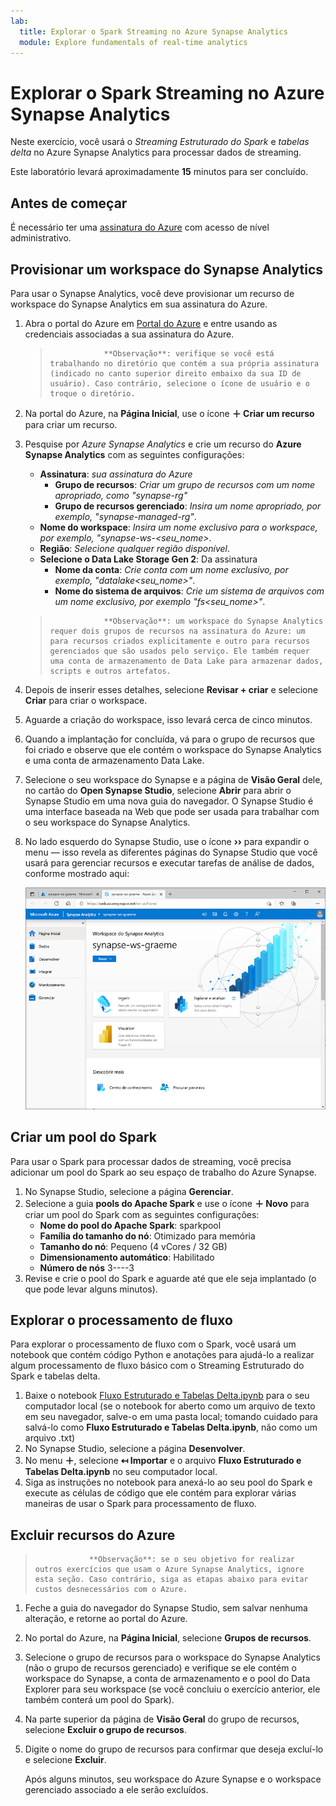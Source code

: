 ```yaml
---
lab:
  title: Explorar o Spark Streaming no Azure Synapse Analytics
  module: Explore fundamentals of real-time analytics
---
```


# <a name="explore-spark-streaming-in-azure-synapse-analytics"></a>Explorar o Spark Streaming no Azure Synapse Analytics

Neste exercício, você usará o *Streaming Estruturado do Spark* e *tabelas delta* no Azure Synapse Analytics para processar dados de streaming.

Este laboratório levará aproximadamente **15** minutos para ser concluído.

## <a name="before-you-start"></a>Antes de começar

É necessário ter uma [assinatura do Azure](https://azure.microsoft.com/free) com acesso de nível administrativo.

## <a name="provision-a-synapse-analytics-workspace"></a>Provisionar um workspace do Synapse Analytics

Para usar o Synapse Analytics, você deve provisionar um recurso de workspace do Synapse Analytics em sua assinatura do Azure.

1. Abra o portal do Azure em [Portal do Azure](https://portal.azure.com?azure-portal=true) e entre usando as credenciais associadas a sua assinatura do Azure.

    >                 **Observação**: verifique se você está trabalhando no diretório que contém a sua própria assinatura (indicado no canto superior direito embaixo da sua ID de usuário). Caso contrário, selecione o ícone de usuário e o troque o diretório.

2. Na portal do Azure, na **Página Inicial**, use o ícone **&#65291; Criar um recurso** para criar um recurso.
3. Pesquise por *Azure Synapse Analytics* e crie um recurso do **Azure Synapse Analytics** com as seguintes configurações:
    - **Assinatura**: *sua assinatura do Azure*
        - **Grupo de recursos**: *Criar um grupo de recursos com um nome apropriado, como "synapse-rg"*
        - **Grupo de recursos gerenciado**: *Insira um nome apropriado, por exemplo, "synapse-managed-rg"*.
    - **Nome do workspace**: *Insira um nome exclusivo para o workspace, por exemplo, "synapse-ws-<seu_nome>*.
    - **Região**: *Selecione qualquer região disponível*.
    - **Selecione o Data Lake Storage Gen 2**: Da assinatura
        - **Nome da conta**: *Crie conta com um nome exclusivo, por exemplo, "datalake<seu_nome>"*.
        - **Nome do sistema de arquivos**: *Crie um sistema de arquivos com um nome exclusivo, por exemplo "fs<seu_nome>"*.

    >                 **Observação**: um workspace do Synapse Analytics requer dois grupos de recursos na assinatura do Azure: um para recursos criados explicitamente e outro para recursos gerenciados que são usados ​​pelo serviço. Ele também requer uma conta de armazenamento de Data Lake para armazenar dados, scripts e outros artefatos.

4. Depois de inserir esses detalhes, selecione **Revisar + criar** e selecione **Criar** para criar o workspace.
5. Aguarde a criação do workspace, isso levará cerca de cinco minutos.
6. Quando a implantação for concluída, vá para o grupo de recursos que foi criado e observe que ele contém o workspace do Synapse Analytics e uma conta de armazenamento Data Lake.
7. Selecione o seu workspace do Synapse e a página de **Visão Geral** dele, no cartão do **Open Synapse Studio**, selecione **Abrir** para abrir o Synapse Studio em uma nova guia do navegador. O Synapse Studio é uma interface baseada na Web que pode ser usada para trabalhar com o seu workspace do Synapse Analytics.
8. No lado esquerdo do Synapse Studio, use o ícone **&rsaquo;&rsaquo;** para expandir o menu — isso revela as diferentes páginas do Synapse Studio que você usará para gerenciar recursos e executar tarefas de análise de dados, conforme mostrado aqui:

    ![Synapse Studio](images/synapse-studio.png)

## <a name="create-a-spark-pool"></a>Criar um pool do Spark

Para usar o Spark para processar dados de streaming, você precisa adicionar um pool do Spark ao seu espaço de trabalho do Azure Synapse.

1. No Synapse Studio, selecione a página **Gerenciar**.
2. Selecione a guia **pools do Apache Spark** e use o ícone **&#65291; Novo** para criar um pool do Spark com as seguintes configurações:
    - **Nome do pool do Apache Spark**: sparkpool
    - **Família do tamanho do nó**: Otimizado para memória
    - **Tamanho do nó**: Pequeno (4 vCores / 32 GB)
    - **Dimensionamento automático**: Habilitado
    - **Número de nós** 3----3
3. Revise e crie o pool do Spark e aguarde até que ele seja implantado (o que pode levar alguns minutos).

## <a name="explore-stream-processing"></a>Explorar o processamento de fluxo

Para explorar o processamento de fluxo com o Spark, você usará um notebook que contém código Python e anotações para ajudá-lo a realizar algum processamento de fluxo básico com o Streaming Estruturado do Spark e tabelas delta.

1. Baixe o notebook [Fluxo Estruturado e Tabelas Delta.ipynb](https://github.com/MicrosoftLearning/DP-900T00A-Azure-Data-Fundamentals/raw/master/streaming/Spark%20Structured%20Streaming%20and%20Delta%20Tables.ipynb) para o seu computador local (se o notebook for aberto como um arquivo de texto em seu navegador, salve-o em uma pasta local; tomando cuidado para salvá-lo como **Fluxo Estruturado e Tabelas Delta.ipynb**, não como um arquivo .txt)
2. No Synapse Studio, selecione a página **Desenvolver**.
3. No menu **&#65291;**, selecione **&#8612; Importar** e o arquivo **Fluxo Estruturado e Tabelas Delta.ipynb** no seu computador local.
4. Siga as instruções no notebook para anexá-lo ao seu pool do Spark e execute as células de código que ele contém para explorar várias maneiras de usar o Spark para processamento de fluxo.

## <a name="delete-azure-resources"></a>Excluir recursos do Azure

>                 **Observação**: se o seu objetivo for realizar outros exercícios que usam o Azure Synapse Analytics, ignore esta seção. Caso contrário, siga as etapas abaixo para evitar custos desnecessários com o Azure.

1. Feche a guia do navegador do Synapse Studio, sem salvar nenhuma alteração, e retorne ao portal do Azure.
1. No portal do Azure, na **Página Inicial**, selecione **Grupos de recursos**.
1. Selecione o grupo de recursos para o workspace do Synapse Analytics (não o grupo de recursos gerenciado) e verifique se ele contém o workspace do Synapse, a conta de armazenamento e o pool do Data Explorer para seu workspace (se você concluiu o exercício anterior, ele também conterá um pool do Spark).
1. Na parte superior da página de **Visão Geral** do grupo de recursos, selecione **Excluir o grupo de recursos**.
1. Digite o nome do grupo de recursos para confirmar que deseja excluí-lo e selecione **Excluir**.

    Após alguns minutos, seu workspace do Azure Synapse e o workspace gerenciado associado a ele serão excluídos.

